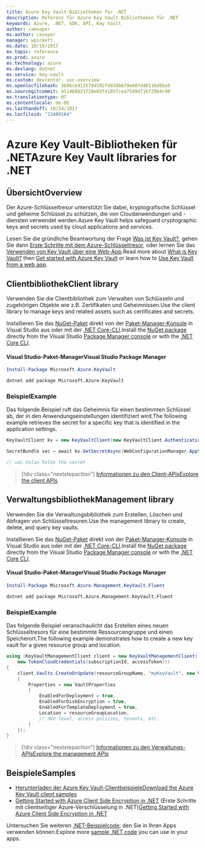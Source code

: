 ```yaml
---
title: Azure Key Vault-Bibliotheken für .NET
description: Referenz für Azure Key Vault-Bibliotheken für .NET
keywords: Azure, .NET, SDK, API, Key Vault
author: camsoper
ms.author: casoper
manager: wpickett
ms.date: 10/19/2017
ms.topic: reference
ms.prod: azure
ms.technology: azure
ms.devlang: dotnet
ms.service: key-vault
ms.custom: devcenter, svc-overview
ms.openlocfilehash: 3b8bcb9135794592f493db679e60fd40116d05e6
ms.sourcegitcommit: 4114b8821f20e02f4185fcea7549d716f29b9c90
ms.translationtype: HT
ms.contentlocale: de-DE
ms.lasthandoff: 10/24/2017
ms.locfileid: "23489184"
---
```

# <a name="azure-key-vault-libraries-for-net"></a><span data-ttu-id="9ddc6-104">Azure Key Vault-Bibliotheken für .NET</span><span class="sxs-lookup"><span data-stu-id="9ddc6-104">Azure Key Vault libraries for .NET</span></span>

## <a name="overview"></a><span data-ttu-id="9ddc6-105">Übersicht</span><span class="sxs-lookup"><span data-stu-id="9ddc6-105">Overview</span></span>

<span data-ttu-id="9ddc6-106">Der Azure-Schlüsseltresor unterstützt Sie dabei, kryptografische Schlüssel und geheime Schlüssel zu schützen, die von Cloudanwendungen und -diensten verwendet werden.</span><span class="sxs-lookup"><span data-stu-id="9ddc6-106">Azure Key Vault helps safeguard cryptographic keys and secrets used by cloud applications and services.</span></span>

<span data-ttu-id="9ddc6-107">Lesen Sie die gründliche Beantwortung der Frage [Was ist Key Vault?](/azure/key-vault/key-vault-whatis), gehen Sie dann [Erste Schritte mit dem Azure-Schlüsseltresor](/azure/key-vault/key-vault-get-started), oder lernen Sie das [Verwenden von Key Vault über eine Web-App](/azure/key-vault/key-vault-use-from-web-application).</span><span class="sxs-lookup"><span data-stu-id="9ddc6-107">Read more about [What is Key Vault?](/azure/key-vault/key-vault-whatis) then [Get started with Azure Key Vault](/azure/key-vault/key-vault-get-started) or learn how to [Use Key Vault from a web app](/azure/key-vault/key-vault-use-from-web-application).</span></span>

## <a name="client-library"></a><span data-ttu-id="9ddc6-108">Clientbibliothek</span><span class="sxs-lookup"><span data-stu-id="9ddc6-108">Client library</span></span>

<span data-ttu-id="9ddc6-109">Verwenden Sie die Clientbibliothek zum Verwalten von Schlüsseln und zugehörigen Objekte wie z.B. Zertifikaten und Geheimnissen.</span><span class="sxs-lookup"><span data-stu-id="9ddc6-109">Use the client library to manage keys and related assets such as certificates and secrets.</span></span>

<span data-ttu-id="9ddc6-110">Installieren Sie das [NuGet-Paket](https://www.nuget.org/packages/Microsoft.Azure.KeyVault) direkt von der [Paket-Manager-Konsole][PackageManager] in Visual Studio aus oder mit der [.NET Core-CLI][DotNetCLI].</span><span class="sxs-lookup"><span data-stu-id="9ddc6-110">Install the [NuGet package](https://www.nuget.org/packages/Microsoft.Azure.KeyVault) directly from the Visual Studio [Package Manager console][PackageManager] or with the [.NET Core CLI][DotNetCLI].</span></span>

#### <a name="visual-studio-package-manager"></a><span data-ttu-id="9ddc6-111">Visual Studio-Paket-Manager</span><span class="sxs-lookup"><span data-stu-id="9ddc6-111">Visual Studio Package Manager</span></span>

```powershell
Install-Package Microsoft.Azure.KeyVault
```

```bash
dotnet add package Microsoft.Azure.KeyVault
```

### <a name="example"></a><span data-ttu-id="9ddc6-112">Beispiel</span><span class="sxs-lookup"><span data-stu-id="9ddc6-112">Example</span></span>

<span data-ttu-id="9ddc6-113">Das folgende Beispiel ruft das Geheimnis für einen bestimmten Schlüssel ab, der in den Anwendungseinstellungen identifiziert wird.</span><span class="sxs-lookup"><span data-stu-id="9ddc6-113">The following example retrieves the secret for a specific key that is identified in the application settings.</span></span>

```csharp
KeyVaultClient kv = new KeyVaultClient(new KeyVaultClient.AuthenticationCallback(securityToken));

SecretBundle sec = await kv.GetSecretAsync(WebConfigurationManager.AppSettings["SecretUri"]);

// sec.Value holds the secret
```

> [!div class="nextstepaction"]
> [<span data-ttu-id="9ddc6-114">Informationen zu den Client-APIs</span><span class="sxs-lookup"><span data-stu-id="9ddc6-114">Explore the client APIs</span></span>](/dotnet/api/overview/azure/keyvault/client)

## <a name="management-library"></a><span data-ttu-id="9ddc6-115">Verwaltungsbibliothek</span><span class="sxs-lookup"><span data-stu-id="9ddc6-115">Management library</span></span>

<span data-ttu-id="9ddc6-116">Verwenden Sie die Verwaltungsbibliothek zum Erstellen, Löschen und Abfragen von Schlüsseltresoren.</span><span class="sxs-lookup"><span data-stu-id="9ddc6-116">Use the management library to create, delete, and query key vaults.</span></span>

<span data-ttu-id="9ddc6-117">Installieren Sie das [NuGet-Paket](https://www.nuget.org/packages/Microsoft.Azure.Management.KeyVault.Fluent) direkt von der [Paket-Manager-Konsole][PackageManager] in Visual Studio aus oder mit der [.NET Core-CLI][DotNetCLI].</span><span class="sxs-lookup"><span data-stu-id="9ddc6-117">Install the [NuGet package](https://www.nuget.org/packages/Microsoft.Azure.Management.KeyVault.Fluent) directly from the Visual Studio [Package Manager console][PackageManager] or with the [.NET Core CLI][DotNetCLI].</span></span>

#### <a name="visual-studio-package-manager"></a><span data-ttu-id="9ddc6-118">Visual Studio-Paket-Manager</span><span class="sxs-lookup"><span data-stu-id="9ddc6-118">Visual Studio Package Manager</span></span>

```powershell
Install-Package Microsoft.Azure.Management.KeyVault.Fluent
```

```bash
dotnet add package Microsoft.Azure.Management.KeyVault.Fluent
```

### <a name="example"></a><span data-ttu-id="9ddc6-119">Beispiel</span><span class="sxs-lookup"><span data-stu-id="9ddc6-119">Example</span></span>

<span data-ttu-id="9ddc6-120">Das folgende Beispiel veranschaulicht das Erstellen eines neuen Schlüsseltresors für eine bestimmte Ressourcengruppe und einen Speicherort.</span><span class="sxs-lookup"><span data-stu-id="9ddc6-120">The following example demonstrates how to create a new key vault for a given resource group and location.</span></span>

```csharp
using (KeyVaultManagementClient client = new KeyVaultManagementClient(
    new TokenCloudCredentials(subscriptionId, accessToken)))
{
    client.Vaults.CreateOrUpdate(resourceGroupName, "myKeyVault", new VaultCreateOrUpdateParameters
    {
        Properties = new VaultProperties
        {
            EnabledForDeployment = true,
            EnabledForDiskEncryption = true,
            EnabledForTemplateDeployment = true,
            Location = resourceGroupLocation,
            // SKU level, access policies, tenants, etc.
        }
    });
}
```

> [!div class="nextstepaction"]
> [<span data-ttu-id="9ddc6-121">Informationen zu den Verwaltungs-APIs</span><span class="sxs-lookup"><span data-stu-id="9ddc6-121">Explore the management APIs</span></span>](/dotnet/api/overview/azure/keyvault/management)

## <a name="samples"></a><span data-ttu-id="9ddc6-122">Beispiele</span><span class="sxs-lookup"><span data-stu-id="9ddc6-122">Samples</span></span>

* [<span data-ttu-id="9ddc6-123">Herunterladen der Azure Key Vault-Clientbeispiele</span><span class="sxs-lookup"><span data-stu-id="9ddc6-123">Download the Azure Key Vault client samples</span></span>](https://www.microsoft.com/download/details.aspx?id=45343)
* <span data-ttu-id="9ddc6-124">[Getting Started with Azure Client Side Encryption in .NET](https://azure.microsoft.com/resources/samples/storage-dotnet-client-side-encryption/) (Erste Schritte mit clientseitiger Azure-Verschlüsselung in .NET)</span><span class="sxs-lookup"><span data-stu-id="9ddc6-124">[Getting Started with Azure Client Side Encryption in .NET](https://azure.microsoft.com/resources/samples/storage-dotnet-client-side-encryption/)</span></span>


<span data-ttu-id="9ddc6-125">Untersuchen Sie weiteren [.NET-Beispielcode](https://azure.microsoft.com/resources/samples/?platform=dotnet), den Sie in Ihren Apps verwenden können.</span><span class="sxs-lookup"><span data-stu-id="9ddc6-125">Explore more [sample .NET code](https://azure.microsoft.com/resources/samples/?platform=dotnet) you can use in your apps.</span></span>

[PackageManager]: https://docs.microsoft.com/nuget/tools/package-manager-console
[DotNetCLI]: https://docs.microsoft.com/dotnet/core/tools/dotnet-add-package
